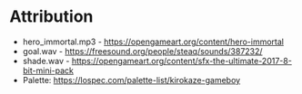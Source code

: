 # Attribution

- hero_immortal.mp3 - https://opengameart.org/content/hero-immortal
- goal.wav - https://freesound.org/people/steaq/sounds/387232/
- shade.wav - https://opengameart.org/content/sfx-the-ultimate-2017-8-bit-mini-pack
- Palette: https://lospec.com/palette-list/kirokaze-gameboy
